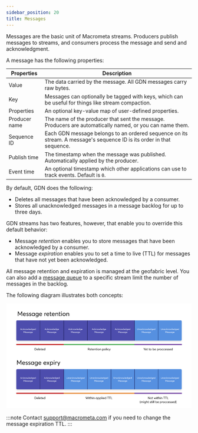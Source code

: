 ```yaml
---
sidebar_position: 20
title: Messages
---
```


Messages are the basic unit of Macrometa streams. Producers publish messages to streams, and consumers process the message and send and acknowledgment. 

A message has the following properties:

| **Properties** | **Description** |
| ---            | ---        |
| Value          | The data carried by the message. All GDN messages carry raw bytes.   |
| Key	         | Messages can optionally be tagged with keys, which can be useful for things like stream compaction. |
| Properties	 | An optional key-value map of user-defined properties.   |
| Producer name	 | The name of the producer that sent the message. Producers are automatically named, or you can name them.  |
| Sequence ID    |	Each GDN message belongs to an ordered sequence on its stream. A message's sequence ID is its order in that sequence. |
| Publish time   | The timestamp when the message was published. Automatically applied by the producer. |
| Event time     | An optional timestamp which other applications can use to track events. Default is `0`. |

By default, GDN does the following:

- Deletes all messages that have been acknowledged by a consumer.
- Stores all unacknowledged messages in a message backlog for up to three days.

GDN streams has two features, however, that enable you to override this default behavior:

- Message _retention_ enables you to store messages that have been acknowledged by a consumer.
- Message _expiration_ enables you to set a time to live (TTL) for messages that have not yet been acknowledged.

All message retention and expiration is managed at the geofabric level. You can also add a [message queue](./message-queues/index.md) to a specific stream limit the number of messages in the backlog.

The following diagram illustrates both concepts:

![stream-retention-expiry](/img/stream-retention-expiry.png)

:::note
Contact support@macrometa.com if you need to change the message expiration TTL.
:::
